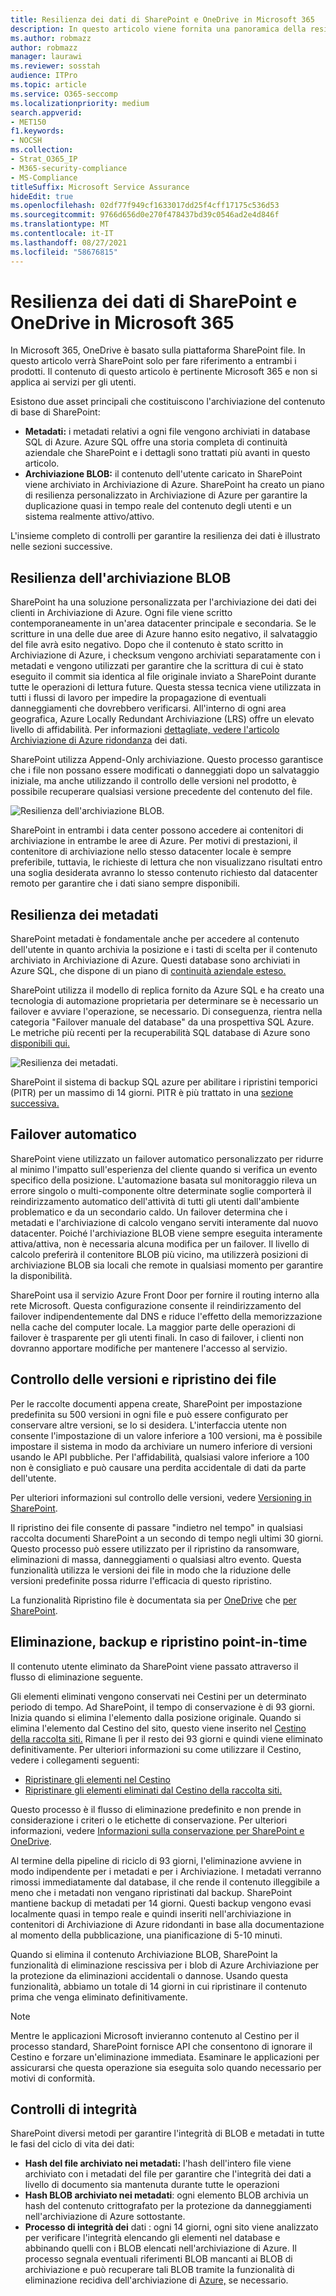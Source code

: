```yaml
---
title: Resilienza dei dati di SharePoint e OneDrive in Microsoft 365
description: In questo articolo viene fornita una panoramica della resilienza SharePoint e OneDrive dei dati in Microsoft 365.
ms.author: robmazz
author: robmazz
manager: laurawi
ms.reviewer: sosstah
audience: ITPro
ms.topic: article
ms.service: O365-seccomp
ms.localizationpriority: medium
search.appverid:
- MET150
f1.keywords:
- NOCSH
ms.collection:
- Strat_O365_IP
- M365-security-compliance
- MS-Compliance
titleSuffix: Microsoft Service Assurance
hideEdit: true
ms.openlocfilehash: 02df77f949cf1633017dd25f4cff17175c536d53
ms.sourcegitcommit: 9766d656d0e270f478437bd39c0546ad2e4d846f
ms.translationtype: MT
ms.contentlocale: it-IT
ms.lasthandoff: 08/27/2021
ms.locfileid: "58676815"
---
```

# <a name="sharepoint-and-onedrive-data-resiliency-in-microsoft-365"></a>Resilienza dei dati di SharePoint e OneDrive in Microsoft 365

In Microsoft 365, OneDrive è basato sulla piattaforma SharePoint file. In questo articolo verrà SharePoint solo per fare riferimento a entrambi i prodotti. Il contenuto di questo articolo è pertinente Microsoft 365 e non si applica ai servizi per gli utenti.

Esistono due asset principali che costituiscono l'archiviazione del contenuto di base di SharePoint:

- **Metadati:** i metadati relativi a ogni file vengono archiviati in database SQL di Azure. Azure SQL offre una storia completa di continuità aziendale che SharePoint e i dettagli sono trattati più avanti in questo articolo.
- **Archiviazione BLOB:** il contenuto dell'utente caricato in SharePoint viene archiviato in Archiviazione di Azure. SharePoint ha creato un piano di resilienza personalizzato in Archiviazione di Azure per garantire la duplicazione quasi in tempo reale del contenuto degli utenti e un sistema realmente attivo/attivo.

L'insieme completo di controlli per garantire la resilienza dei dati è illustrato nelle sezioni successive.

## <a name="blob-storage-resilience"></a>Resilienza dell'archiviazione BLOB

SharePoint ha una soluzione personalizzata per l'archiviazione dei dati dei clienti in Archiviazione di Azure. Ogni file viene scritto contemporaneamente in un'area datacenter principale e secondaria. Se le scritture in una delle due aree di Azure hanno esito negativo, il salvataggio del file avrà esito negativo. Dopo che il contenuto è stato scritto in Archiviazione di Azure, i checksum vengono archiviati separatamente con i metadati e vengono utilizzati per garantire che la scrittura di cui è stato eseguito il commit sia identica al file originale inviato a SharePoint durante tutte le operazioni di lettura future. Questa stessa tecnica viene utilizzata in tutti i flussi di lavoro per impedire la propagazione di eventuali danneggiamenti che dovrebbero verificarsi. All'interno di ogni area geografica, Azure Locally Redundant Archiviazione (LRS) offre un elevato livello di affidabilità. Per informazioni [dettagliate, vedere l'articolo Archiviazione di Azure ridondanza](/azure/storage/common/storage-redundancy-lrs) dei dati.

SharePoint utilizza Append-Only archiviazione. Questo processo garantisce che i file non possano essere modificati o danneggiati dopo un salvataggio iniziale, ma anche utilizzando il controllo delle versioni nel prodotto, è possibile recuperare qualsiasi versione precedente del contenuto del file.

![Resilienza dell'archiviazione BLOB.](../media/assurance-blob-storage-resiliency-diagram.png)

SharePoint in entrambi i data center possono accedere ai contenitori di archiviazione in entrambe le aree di Azure. Per motivi di prestazioni, il contenitore di archiviazione nello stesso datacenter locale è sempre preferibile, tuttavia, le richieste di lettura che non visualizzano risultati entro una soglia desiderata avranno lo stesso contenuto richiesto dal datacenter remoto per garantire che i dati siano sempre disponibili.

## <a name="metadata-resilience"></a>Resilienza dei metadati

SharePoint metadati è fondamentale anche per accedere al contenuto dell'utente in quanto archivia la posizione e i tasti di scelta per il contenuto archiviato in Archiviazione di Azure. Questi database sono archiviati in Azure SQL, che dispone di un piano di [continuità aziendale esteso.](/azure/sql-database/sql-database-business-continuity)

SharePoint utilizza il modello di replica fornito da Azure SQL e ha creato una tecnologia di automazione proprietaria per determinare se è necessario un failover e avviare l'operazione, se necessario. Di conseguenza, rientra nella categoria "Failover manuale del database" da una prospettiva SQL Azure. Le metriche più recenti per la recuperabilità SQL database di Azure sono [disponibili qui.](/azure/azure-sql/database/business-continuity-high-availability-disaster-recover-hadr-overview#recover-a-database-to-the-existing-server)

![Resilienza dei metadati.](../media/assurance-metadata-resiliency-diagram.png)

SharePoint il sistema di backup SQL azure per abilitare i ripristini temporici (PITR) per un massimo di 14 giorni. PITR è più trattato in una [sezione successiva.](#deletion-backup-and-point-in-time-restore)

## <a name="automated-failover"></a>Failover automatico

SharePoint viene utilizzato un failover automatico personalizzato per ridurre al minimo l'impatto sull'esperienza del cliente quando si verifica un evento specifico della posizione. L'automazione basata sul monitoraggio rileva un errore singolo o multi-componente oltre determinate soglie comporterà il reindirizzamento automatico dell'attività di tutti gli utenti dall'ambiente problematico e da un secondario caldo. Un failover determina che i metadati e l'archiviazione di calcolo vengano serviti interamente dal nuovo datacenter. Poiché l'archiviazione BLOB viene sempre eseguita interamente attiva/attiva, non è necessaria alcuna modifica per un failover. Il livello di calcolo preferirà il contenitore BLOB più vicino, ma utilizzerà posizioni di archiviazione BLOB sia locali che remote in qualsiasi momento per garantire la disponibilità.

SharePoint usa il servizio Azure Front Door per fornire il routing interno alla rete Microsoft. Questa configurazione consente il reindirizzamento del failover indipendentemente dal DNS e riduce l'effetto della memorizzazione nella cache del computer locale. La maggior parte delle operazioni di failover è trasparente per gli utenti finali. In caso di failover, i clienti non dovranno apportare modifiche per mantenere l'accesso al servizio.

## <a name="versioning-and-files-restore"></a>Controllo delle versioni e ripristino dei file

Per le raccolte documenti appena create, SharePoint per impostazione predefinita su 500 versioni in ogni file e può essere configurato per conservare altre versioni, se lo si desidera. L'interfaccia utente non consente l'impostazione di un valore inferiore a 100 versioni, ma è possibile impostare il sistema in modo da archiviare un numero inferiore di versioni usando le API pubbliche. Per l'affidabilità, qualsiasi valore inferiore a 100 non è consigliato e può causare una perdita accidentale di dati da parte dell'utente.

Per ulteriori informazioni sul controllo delle versioni, vedere [Versioning in SharePoint](/microsoft-365/community/versioning-basics-best-practices).

Il ripristino dei file consente di passare "indietro nel tempo" in qualsiasi raccolta documenti SharePoint a un secondo di tempo negli ultimi 30 giorni. Questo processo può essere utilizzato per il ripristino da ransomware, eliminazioni di massa, danneggiamenti o qualsiasi altro evento. Questa funzionalità utilizza le versioni dei file in modo che la riduzione delle versioni predefinite possa ridurre l'efficacia di questo ripristino.

La funzionalità Ripristino file è documentata sia per [OneDrive](https://support.office.com/article/restore-your-onedrive-fa231298-759d-41cf-bcd0-25ac53eb8a15) che [per SharePoint](https://support.office.com/article/Restore-a-document-library-317791c3-8bd0-4dfd-8254-3ca90883d39a).

## <a name="deletion-backup-and-point-in-time-restore"></a>Eliminazione, backup e ripristino point-in-time

Il contenuto utente eliminato da SharePoint viene passato attraverso il flusso di eliminazione seguente.

Gli elementi eliminati vengono conservati nei Cestini per un determinato periodo di tempo. Ad SharePoint, il tempo di conservazione è di 93 giorni. Inizia quando si elimina l'elemento dalla posizione originale. Quando si elimina l'elemento dal Cestino del sito, questo viene inserito nel [Cestino della raccolta siti.](https://support.office.com/article/restore-deleted-items-from-the-site-collection-recycle-bin-5fa924ee-16d7-487b-9a0a-021b9062d14b) Rimane lì per il resto dei 93 giorni e quindi viene eliminato definitivamente. Per ulteriori informazioni su come utilizzare il Cestino, vedere i collegamenti seguenti:

- [Ripristinare gli elementi nel Cestino](https://support.office.com/article/Restore-items-in-the-Recycle-Bin-of-a-SharePoint-site-6df466b6-55f2-4898-8d6e-c0dff851a0be)
- [Ripristinare gli elementi eliminati dal Cestino della raccolta siti.](https://support.office.com/article/Restore-deleted-items-from-the-site-collection-recycle-bin-5fa924ee-16d7-487b-9a0a-021b9062d14b)

Questo processo è il flusso di eliminazione predefinito e non prende in considerazione i criteri o le etichette di conservazione. Per ulteriori informazioni, vedere [Informazioni sulla conservazione per SharePoint e OneDrive](/microsoft-365/compliance/retention-policies-sharepoint).

Al termine della pipeline di riciclo di 93 giorni, l'eliminazione avviene in modo indipendente per i metadati e per i Archiviazione. I metadati verranno rimossi immediatamente dal database, il che rende il contenuto illeggibile a meno che i metadati non vengano ripristinati dal backup. SharePoint mantiene backup di metadati per 14 giorni. Questi backup vengono evasi localmente quasi in tempo reale e quindi [](/azure/sql-database/sql-database-automated-backups) inseriti nell'archiviazione in contenitori di Archiviazione di Azure ridondanti in base alla documentazione al momento della pubblicazione, una pianificazione di 5-10 minuti.

Quando si elimina il contenuto Archiviazione BLOB, SharePoint la funzionalità di eliminazione rescissiva per i blob di Azure Archiviazione per la protezione da eliminazioni accidentali o dannose. Usando questa funzionalità, abbiamo un totale di 14 giorni in cui ripristinare il contenuto prima che venga eliminato definitivamente.

>[!Note]
>Mentre le applicazioni Microsoft invieranno contenuto al Cestino per il processo standard, SharePoint fornisce API che consentono di ignorare il Cestino e forzare un'eliminazione immediata. Esaminare le applicazioni per assicurarsi che questa operazione sia eseguita solo quando necessario per motivi di conformità.

## <a name="integrity-checks"></a>Controlli di integrità

SharePoint diversi metodi per garantire l'integrità di BLOB e metadati in tutte le fasi del ciclo di vita dei dati:

- **Hash del file archiviato nei metadati:** l'hash dell'intero file viene archiviato con i metadati del file per garantire che l'integrità dei dati a livello di documento sia mantenuta durante tutte le operazioni
- **Hash BLOB archiviato nei metadati**: ogni elemento BLOB archivia un hash del contenuto crittografato per la protezione da danneggiamenti nell'archiviazione di Azure sottostante.
- **Processo di integrità dei** dati : ogni 14 giorni, ogni sito viene analizzato per verificare l'integrità elencando gli elementi nel database e abbinando quelli con i BLOB elencati nell'archiviazione di Azure. Il processo segnala eventuali riferimenti BLOB mancanti ai BLOB di archiviazione e può recuperare tali BLOB tramite la funzionalità di eliminazione recidiva dell'archiviazione di [Azure,](/azure/storage/blobs/soft-delete-blob-overview) se necessario.
